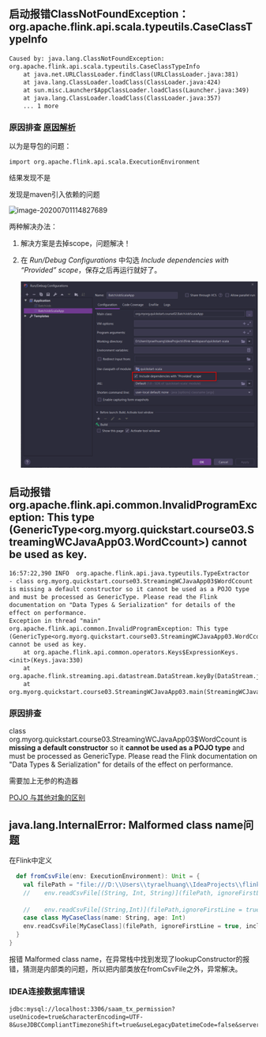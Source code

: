 ## 启动报错ClassNotFoundException：org.apache.flink.api.scala.typeutils.CaseClassTypeInfo

```
Caused by: java.lang.ClassNotFoundException: org.apache.flink.api.scala.typeutils.CaseClassTypeInfo
	at java.net.URLClassLoader.findClass(URLClassLoader.java:381)
	at java.lang.ClassLoader.loadClass(ClassLoader.java:424)
	at sun.misc.Launcher$AppClassLoader.loadClass(Launcher.java:349)
	at java.lang.ClassLoader.loadClass(ClassLoader.java:357)
	... 1 more
```

### 原因排查 [原因解析](./scope=compile和provided区别.md)

以为是导包的问题：

```
import org.apache.flink.api.scala.ExecutionEnvironment
```

结果发现不是

发现是maven引入依赖的问题

![image-20200701114827689](../../images/image-20200701114827689.png)

两种解决办法：

1. 解决方案是去掉scope，问题解决！

2. 在 *Run/Debug Configurations* 中勾选 *Include dependencies with “Provided” scope*，保存之后再运行就好了。

   ![image-20200701114926301](../images/image-20200701114926301.png)

## 启动报错org.apache.flink.api.common.InvalidProgramException: This type (GenericType<org.myorg.quickstart.course03.StreamingWCJavaApp03.WordCcount>) cannot be used as key.

```
16:57:22,390 INFO  org.apache.flink.api.java.typeutils.TypeExtractor             - class org.myorg.quickstart.course03.StreamingWCJavaApp03$WordCcount is missing a default constructor so it cannot be used as a POJO type and must be processed as GenericType. Please read the Flink documentation on "Data Types & Serialization" for details of the effect on performance.
Exception in thread "main" org.apache.flink.api.common.InvalidProgramException: This type (GenericType<org.myorg.quickstart.course03.StreamingWCJavaApp03.WordCcount>) cannot be used as key.
	at org.apache.flink.api.common.operators.Keys$ExpressionKeys.<init>(Keys.java:330)
	at org.apache.flink.streaming.api.datastream.DataStream.keyBy(DataStream.java:340)
	at org.myorg.quickstart.course03.StreamingWCJavaApp03.main(StreamingWCJavaApp03.java:48)
```

### 原因排查

class org.myorg.quickstart.course03.StreamingWCJavaApp03$WordCcount is **missing a default constructor** so it **cannot be used as a POJO type** and must be processed as GenericType. Please read the Flink documentation on "Data Types & Serialization" for details of the effect on performance.

需要加上无参的构造器

[POJO 与其他对象的区别]()

## java.lang.InternalError: Malformed class name问题

在Flink中定义

```scala
  def fromCsvFile(env: ExecutionEnvironment): Unit = {
    val filePath = "file:///D:\\Users\\tyraelhuang\\IdeaProjects\\flink-workspace\\test-data\\people.csv"
    //    env.readCsvFile[(String, Int, String)](filePath, ignoreFirstLine = true).print()

    //    env.readCsvFile[(String,Int)](filePath,ignoreFirstLine = true,includedFields = Array(0,1)).print()
    case class MyCaseClass(name: String, age: Int)
    env.readCsvFile[MyCaseClass](filePath, ignoreFirstLine = true, includedFields = Array(0, 1)).print()
  }
}
```

报错 Malformed class name，在异常栈中找到发现了lookupConstructor的报错，猜测是内部类的问题，所以把内部类放在fromCsvFile之外，异常解决。

### IDEA连接数据库错误

```
jdbc:mysql://localhost:3306/saam_tx_permission?useUnicode=true&characterEncoding=UTF-8&useJDBCCompliantTimezoneShift=true&useLegacyDatetimeCode=false&serverTimezone=Asia/Shanghai
```

